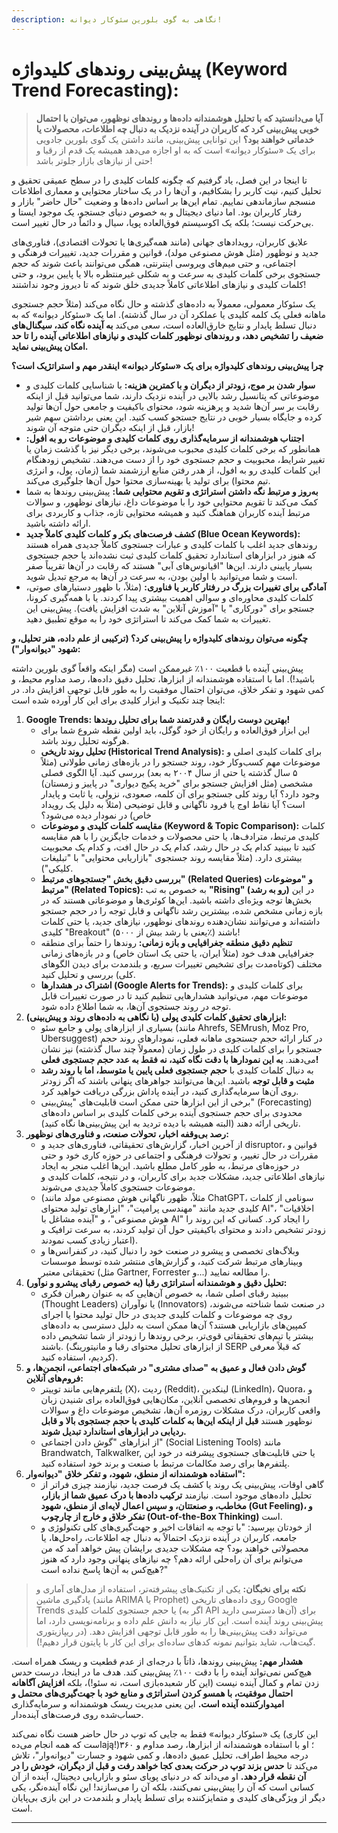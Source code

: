 ```yaml
---
description: نگاهی به گوی بلورین سئوکار دیوانه!
---
```


# پیش‌بینی روندهای کلیدواژه (Keyword Trend Forecasting):

> **آیا می‌دانستید که با تحلیل هوشمندانه داده‌ها و روندهای نوظهور، می‌توان با احتمال خوبی پیش‌بینی کرد که کاربران در آینده نزدیک به دنبال چه اطلاعات، محصولات یا خدماتی خواهند بود؟** این توانایی پیش‌بینی، مانند داشتن یک گوی بلورین جادویی برای یک «سئوکار دیوانه» است که به او اجازه می‌دهد همیشه یک قدم از رقبا و حتی از نیازهای بازار جلوتر باشد!

تا اینجا در این فصل، یاد گرفتیم که چگونه کلمات کلیدی را در سطح عمیقی تحقیق و تحلیل کنیم، نیت کاربر را بشکافیم، و آن‌ها را در یک ساختار محتوایی و معماری اطلاعات منسجم سازماندهی نماییم. تمام این‌ها بر اساس داده‌ها و وضعیت "حال حاضر" بازار و رفتار کاربران بود. اما دنیای دیجیتال و به خصوص دنیای جستجو، یک موجود ایستا و بی‌حرکت نیست؛ بلکه یک اکوسیستم فوق‌العاده پویا، سیال و دائماً در حال تغییر است.

علایق کاربران، رویدادهای جهانی (مانند همه‌گیری‌ها یا تحولات اقتصادی)، فناوری‌های جدید و نوظهور (مثل هوش مصنوعی مولد)، قوانین و مقررات جدید، تغییرات فرهنگی و اجتماعی، و حتی میم‌های ویروسی اینترنتی، همگی می‌توانند باعث شوند که حجم جستجوی برخی کلمات کلیدی به سرعت و به شکلی غیرمنتظره بالا یا پایین برود، و حتی کلمات کلیدی و نیازهای اطلاعاتی کاملاً جدیدی خلق شوند که تا دیروز وجود نداشتند!

یک سئوکار معمولی، معمولاً به داده‌های گذشته و حال نگاه می‌کند (مثلاً حجم جستجوی ماهانه فعلی یک کلمه کلیدی یا عملکرد آن در سال گذشته). اما یک «سئوکار دیوانه» که به دنبال تسلط پایدار و نتایج خارق‌العاده است، سعی می‌کند **به آینده نگاه کند، سیگنال‌های ضعیف را تشخیص دهد، و روندهای نوظهور کلمات کلیدی و نیازهای اطلاعاتی آینده را تا حد امکان پیش‌بینی نماید.**

**چرا پیش‌بینی روندهای کلیدواژه برای یک «سئوکار دیوانه» اینقدر مهم و استراتژیک است؟**

* **سوار شدن بر موج، زودتر از دیگران و با کمترین هزینه:** با شناسایی کلمات کلیدی و موضوعاتی که پتانسیل رشد بالایی در آینده نزدیک دارند، شما می‌توانید قبل از اینکه رقابت بر سر آن‌ها شدید و پرهزینه شود، محتوای باکیفیت و جامعی حول آن‌ها تولید کرده و جایگاه بسیار خوبی در نتایج جستجو کسب کنید. این یعنی برداشتن سهم شیر بازار، قبل از اینکه دیگران حتی متوجه آن شوند!
* **اجتناب هوشمندانه از سرمایه‌گذاری روی کلمات کلیدی و موضوعات رو به افول:** همانطور که برخی کلمات کلیدی محبوب می‌شوند، برخی دیگر نیز با گذشت زمان یا تغییر شرایط، محبوبیت و حجم جستجوی خود را از دست می‌دهند. تشخیص زودهنگام این کلمات کلیدی رو به افول، از هدر رفتن منابع ارزشمند شما (زمان، پول، و انرژی تیم محتوا) برای تولید یا بهینه‌سازی محتوا حول آن‌ها جلوگیری می‌کند.
* **به‌روز و مرتبط نگه داشتن استراتژی و تقویم محتوایی شما:** پیش‌بینی روندها به شما کمک می‌کند تا تقویم محتوایی خود را با موضوعات داغ، نیازهای نوظهور، و سوالات مرتبط آینده کاربران هماهنگ کنید و همیشه محتوایی تازه، جذاب و کاربردی برای ارائه داشته باشید.
* **کشف فرصت‌های بکر و کلمات کلیدی کاملاً جدید (Blue Ocean Keywords):** روندهای جدید اغلب با کلمات کلیدی و عبارات جستجوی کاملاً جدیدی همراه هستند که هنوز در ابزارهای استاندارد تحقیق کلمات کلیدی ثبت نشده‌اند یا حجم جستجوی بسیار پایینی دارند. این‌ها "اقیانوس‌های آبی" هستند که رقابت در آن‌ها تقریباً صفر است و شما می‌توانید با اولین بودن، به سرعت در آن‌ها به مرجع تبدیل شوید.
* **آمادگی برای تغییرات بزرگ در رفتار کاربر یا فناوری:** (مثلاً، با ظهور دستیارهای صوتی، کلمات کلیدی محاوره‌ای و سوالی اهمیت بیشتری پیدا کردند. یا با همه‌گیری کرونا، جستجو برای "دورکاری" یا "آموزش آنلاین" به شدت افزایش یافت). پیش‌بینی این تغییرات به شما کمک می‌کند تا استراتژی خود را به موقع تطبیق دهید.

**چگونه می‌توان روندهای کلیدواژه را پیش‌بینی کرد؟ (ترکیبی از علم داده، هنر تحلیل، و شهود "دیوانه‌وار"):**

پیش‌بینی آینده با قطعیت ۱۰۰٪ غیرممکن است (مگر اینکه واقعاً گوی بلورین داشته باشید!). اما با استفاده هوشمندانه از ابزارها، تحلیل دقیق داده‌ها، رصد مداوم محیط، و کمی شهود و تفکر خلاق، می‌توان احتمال موفقیت را به طور قابل توجهی افزایش داد. در اینجا چند تکنیک و ابزار کلیدی برای این کار آورده شده است:

1. **Google Trends: بهترین دوست رایگان و قدرتمند شما برای تحلیل روندها!**
   * این ابزار فوق‌العاده و رایگان از خود گوگل، باید اولین نقطه شروع شما برای هرگونه تحلیل روند باشد.
   * **تحلیل روند تاریخی (Historical Trend Analysis):** برای کلمات کلیدی اصلی و موضوعات مهم کسب‌وکار خود، روند جستجو را در بازه‌های زمانی طولانی (مثلاً ۵ سال گذشته یا حتی از سال ۲۰۰۴ به بعد) بررسی کنید. آیا الگوی فصلی مشخصی (مثل افزایش جستجو برای "خرید پکیج دیواری" در پاییز و زمستان) وجود دارد؟ آیا روند کلی جستجو برای آن کلمه، صعودی، نزولی، یا ثابت و پایدار است؟ آیا نقاط اوج یا فرود ناگهانی و قابل توضیحی (مثلاً به دلیل یک رویداد خاص) در نمودار دیده می‌شود؟
   * **مقایسه کلمات کلیدی و موضوعات (Keyword & Topic Comparison):** کلمات کلیدی مرتبط، مترادف‌ها، یا حتی محصولات و خدمات جایگزین را با هم مقایسه کنید تا ببینید کدام یک در حال رشد، کدام یک در حال افت، و کدام یک محبوبیت بیشتری دارد. (مثلاً مقایسه روند جستجوی "بازاریابی محتوایی" با "تبلیغات کلیکی").
   * **بررسی دقیق بخش "جستجوهای مرتبط" (Related Queries) و "موضوعات مرتبط" (Related Topics):** به خصوص به تب **"Rising" (رو به رشد)** در این بخش‌ها توجه ویژه‌ای داشته باشید. این‌ها کوئری‌ها و موضوعاتی هستند که در بازه زمانی مشخص شده، بیشترین رشد ناگهانی و قابل توجه را در حجم جستجو داشته‌اند و می‌توانند نشان‌دهنده روندهای نوظهور، نیازهای جدید، یا حتی کلمات کلیدی "Breakout" (یعنی با رشد بیش از ۵۰۰۰٪) باشند!
   * **تنظیم دقیق منطقه جغرافیایی و بازه زمانی:** روندها را حتماً برای منطقه جغرافیایی هدف خود (مثلاً ایران، یا حتی یک استان خاص) و در بازه‌های زمانی مختلف (کوتاه‌مدت برای تشخیص تغییرات سریع، و بلندمدت برای دیدن الگوهای کلی) بررسی و تحلیل کنید.
   * **اشتراک در هشدارها (Google Alerts for Trends):** برای کلمات کلیدی و موضوعات مهم، می‌توانید هشدارهایی تنظیم کنید تا در صورت تغییرات قابل توجه در روند جستجوی آن‌ها، به شما اطلاع داده شود.
2. **ابزارهای تحقیق کلمات کلیدی پولی (با نگاهی به داده‌های روند و پیش‌بینی):**
   * بسیاری از ابزارهای پولی و جامع سئو (مانند Ahrefs, SEMrush, Moz Pro, Ubersuggest) در کنار ارائه حجم جستجوی ماهانه فعلی، نمودارهای روند حجم جستجو را برای کلمات کلیدی در طول زمان (معمولاً چند سال گذشته) نیز نشان می‌دهند. **به این نمودارها با دقت نگاه کنید، نه فقط به عدد حجم جستجوی فعلی!**
   * به دنبال کلمات کلیدی با **حجم جستجوی فعلی پایین یا متوسط، اما با روند رشد مثبت و قابل توجه** باشید. این‌ها می‌توانند جواهرهای پنهانی باشند که اگر زودتر روی آن‌ها سرمایه‌گذاری کنید، در آینده پاداش بزرگی دریافت خواهید کرد.
   * برخی از این ابزارها حتی ممکن است قابلیت‌های "پیش‌بینی" (Forecasting) محدودی برای حجم جستجوی آینده برخی کلمات کلیدی بر اساس داده‌های تاریخی ارائه دهند (البته همیشه با دیده تردید به این پیش‌بینی‌ها نگاه کنید).
3. **رصد بی‌وقفه اخبار، تحولات صنعت، و فناوری‌های نوظهور:**
   * از آخرین اخبار، گزارش‌های تحقیقاتی، فناوری‌های جدید و disruptor، قوانین و مقررات در حال تغییر، و تحولات فرهنگی و اجتماعی در حوزه کاری خود و حتی در حوزه‌های مرتبط، به طور کامل مطلع باشید. این‌ها اغلب منجر به ایجاد نیازهای اطلاعاتی جدید، مشکلات جدید برای کاربران، و در نتیجه، کلمات کلیدی و موضوعات جستجوی کاملاً جدیدی می‌شوند.
   * (مثلاً، ظهور ناگهانی هوش مصنوعی مولد مانند ChatGPT، سونامی از کلمات کلیدی جدید مانند "مهندسی پرامپت"، "ابزارهای تولید محتوای AI"، "اخلاقیات هوش مصنوعی"، و "آینده مشاغل با AI" را ایجاد کرد. کسانی که این روند را زودتر تشخیص دادند و محتوای باکیفیتی حول آن تولید کردند، به سرعت ترافیک و اعتبار زیادی کسب نمودند).
   * وبلاگ‌های تخصصی و پیشرو در صنعت خود را دنبال کنید، در کنفرانس‌ها و وبینارهای مرتبط شرکت کنید، و گزارش‌های منتشر شده توسط موسسات تحقیقاتی معتبر (مثل Gartner, Forrester و...) را مطالعه نمایید.
4. **تحلیل دقیق و هوشمندانه استراتژی رقبا (به خصوص رقبای پیشرو و نوآور):**
   * ببینید رقبای اصلی شما، به خصوص آن‌هایی که به عنوان رهبران فکری (Thought Leaders) یا نوآوران (Innovators) در صنعت شما شناخته می‌شوند، روی چه موضوعات و کلمات کلیدی جدیدی در حال تولید محتوا یا اجرای کمپین‌های بازاریابی هستند؟ آن‌ها ممکن است به دلیل دسترسی به داده‌های بیشتر یا تیم‌های تحقیقاتی قوی‌تر، برخی روندها را زودتر از شما تشخیص داده باشند. (از ابزارهای تحلیل محتوای رقبا و مانیتورینگ SERP که قبلاً معرفی کردیم، استفاده کنید).
5. **گوش دادن فعال و عمیق به "صدای مشتری" در شبکه‌های اجتماعی، انجمن‌ها، و فروم‌های آنلاین:**
   * پلتفرم‌هایی مانند توییتر (X)، ردیت (Reddit)، لینکدین (LinkedIn)، Quora، و انجمن‌ها و فروم‌های تخصصی آنلاین، مکان‌هایی فوق‌العاده برای شنیدن زبان واقعی کاربران، درک مشکلات روزمره آن‌ها، تشخیص موضوعات داغ و سوالات نوظهور هستند **قبل از اینکه این‌ها به کلمات کلیدی با حجم جستجوی بالا و قابل ردیابی در ابزارهای استاندارد تبدیل شوند.**
   * از ابزارهای "گوش دادن اجتماعی" (Social Listening Tools) مانند Brandwatch, Talkwalker, یا حتی قابلیت‌های جستجوی پیشرفته در خود این پلتفرم‌ها برای رصد مکالمات مرتبط با صنعت و برند خود استفاده کنید.
6. **استفاده هوشمندانه از منطق، شهود، و تفکر خلاق "دیوانه‌وار":**
   * گاهی اوقات، پیش‌بینی یک روند یا کشف یک فرصت جدید، نیازمند چیزی فراتر از تحلیل داده‌های موجود است. نیازمند **ترکیب داده‌ها با درک عمیق شما از بازار، مخاطب، و صنعتتان، و سپس اعمال لایه‌ای از منطق، شهود (Gut Feeling)، و تفکر خلاق و خارج از چارچوب (Out-of-the-Box Thinking)** است.
   * از خودتان بپرسید: "با توجه به اتفاقات اخیر و جهت‌گیری‌های کلی تکنولوژی و جامعه، کاربران در آینده نزدیک احتمالاً به دنبال چه اطلاعات، راه‌حل‌ها، یا محصولاتی خواهند بود؟ چه مشکلات جدیدی برایشان پیش خواهد آمد که من می‌توانم برای آن راه‌حلی ارائه دهم؟ چه نیازهای پنهانی وجود دارد که هنوز هیچ‌کس به آن‌ها پاسخ نداده است?"

> **نکته برای نخبگان:** یکی از تکنیک‌های پیشرفته‌تر، استفاده از مدل‌های آماری و یادگیری ماشین (مانند ARIMA یا Prophet) روی داده‌های تاریخی Google Trends یا حجم جستجوی کلمات کلیدی (اگر به API آن‌ها دسترسی دارید) برای پیش‌بینی روند آینده است. این کار نیاز به دانش علم داده و برنامه‌نویسی دارد، اما می‌تواند دقت پیش‌بینی‌ها را به طور قابل توجهی افزایش دهد. (در ریپازیتوری گیت‌هاب، شاید بتوانیم نمونه کدهای ساده‌ای برای این کار با پایتون قرار دهیم!).

**هشدار مهم:** پیش‌بینی روندها، ذاتاً با درجه‌ای از عدم قطعیت و ریسک همراه است. هیچ‌کس نمی‌تواند آینده را با دقت ۱۰۰٪ پیش‌بینی کند. هدف ما در اینجا، درست حدس زدن تمام و کمال آینده نیست (این کار شعبده‌بازی است، نه سئو!)، بلکه **افزایش آگاهانه احتمال موفقیت، با همسو کردن استراتژی و منابع خود با جهت‌گیری‌های محتمل و امیدوارکننده آینده است.** این یعنی مدیریت ریسک هوشمندانه و سرمایه‌گذاری حساب‌شده روی فرصت‌های آینده‌دار.

یک «سئوکار دیوانه» فقط به جایی که توپ در حال حاضر هست نگاه نمی‌کند (این کاری است که همه انجام می‌دهają!)؛ او با استفاده هوشمندانه از ابزارها، رصد مداوم و ۳۶۰ درجه محیط اطراف، تحلیل عمیق داده‌ها، و کمی شهود و جسارت "دیوانه‌وار"، تلاش می‌کند تا **حدس بزند توپ در حرکت بعدی کجا خواهد رفت و قبل از دیگران، خودش را در آن نقطه قرار دهد.** او می‌داند که در دنیای پویای سئو و بازاریابی دیجیتال، آینده از آن کسانی است که آن را پیش‌بینی نمی‌کنند، بلکه آن را می‌سازند! این نگاه آینده‌نگر، یکی دیگر از ویژگی‌های کلیدی و متمایزکننده برای تسلط پایدار و بلندمدت در این بازی بی‌پایان است.

***

